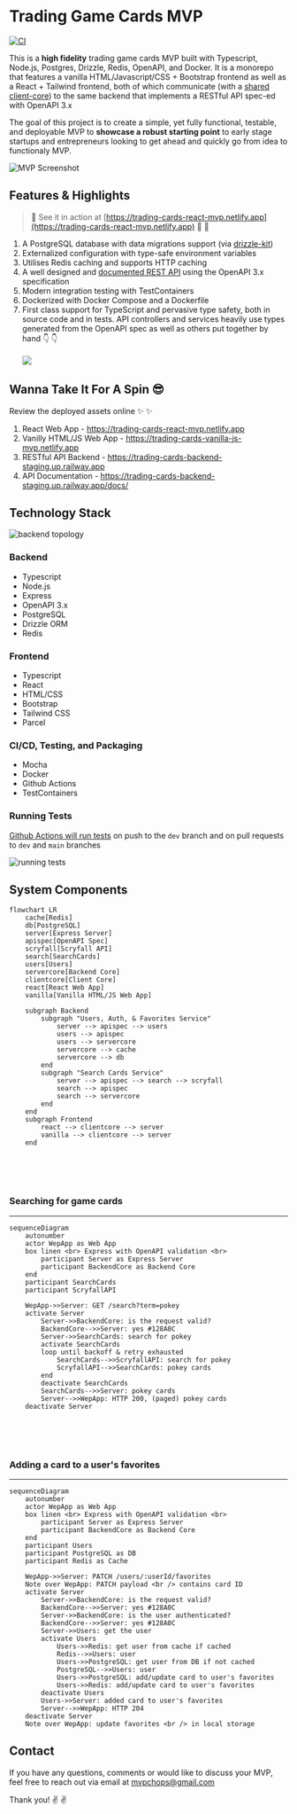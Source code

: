 # Trading Game Cards MVP

[![CI](https://github.com/mvpchops/trading-cards/actions/workflows/CI.yaml/badge.svg)](https://github.com/mvpchops/trading-cards/actions/workflows/CI.yaml)

This is a **high fidelity** trading game cards MVP built with Typescript, Node.js, Postgres, Drizzle, Redis, OpenAPI, and Docker. It is a monorepo that features a vanilla HTML/Javascript/CSS + Bootstrap frontend as well as a React + Tailwind frontend, both of which communicate (with a [shared client-core](/shared/server/client/client-core)) to the same backend that implements a RESTful API spec-ed with OpenAPI 3.x

The goal of this project is to create a simple, yet fully functional, testable, and deployable MVP to **showcase a robust starting point** to early stage startups and entrepreneurs looking to get ahead and quickly go from idea to functionaly MVP.

![MVP Screenshot](static/images/vanilla-js-frontent-app-transformed.png)

## Features & Highlights

> :rocket: See it in action at [https://trading-cards-react-mvp.netlify.app](https://trading-cards-react-mvp.netlify.app) :rocket: :rocket:


1. A PostgreSQL database with data migrations support (via [drizzle-kit](https://github.com/drizzle-team/drizzle-kit))
2. Externalized configuration with type-safe environment variables
3. Utilises Redis caching and supports HTTP caching
4. A well designed and [documented REST API](https://trading-cards-backend-staging.up.railway.app/docs/) using the OpenAPI 3.x specification
5. Modern integration testing with TestContainers
6. Dockerized with Docker Compose and a Dockerfile
7. First class support for TypeScript and pervasive type safety, both in source code and in tests. API controllers and services heavily use types generated from the OpenAPI spec as well as others put together by hand :point_down: :point_down: <br /><br /> 
    ![](/static/images/hand-made-ts-types-transformed.png)


## Wanna Take It For A Spin :sunglasses:

Review the deployed assets online :sparkles: :sparkles:

1. React Web App - https://trading-cards-react-mvp.netlify.app
2. Vanilly HTML/JS Web App - https://trading-cards-vanilla-js-mvp.netlify.app
3. RESTful API Backend - https://trading-cards-backend-staging.up.railway.app
4. API Documentation - https://trading-cards-backend-staging.up.railway.app/docs/


## Technology Stack

![backend topology](/static/images/Railway-backend-topology-transformed.png)

### Backend
* Typescript
* Node.js
* Express
* OpenAPI 3.x
* PostgreSQL
* Drizzle ORM
* Redis

### Frontend 
* Typescript
* React
* HTML/CSS
* Bootstrap
* Tailwind CSS
* Parcel

### CI/CD, Testing, and Packaging
* Mocha
* Docker
* Github Actions
* TestContainers


### Running Tests

[Github Actions will run tests](https://github.com/mvpchops/trading-cards/actions/runs/10248704190/job/28350534204) on push to the `dev` branch and on pull requests to `dev` and `main` branches

![running tests](static/images/GHA-workflow-transformed.png)


## System Components

```mermaid
flowchart LR
    cache[Redis]
    db[PostgreSQL]
    server[Express Server]
    apispec[OpenAPI Spec]
    scryfall[Scryfall API]
    search[SearchCards]
    users[Users]
    servercore[Backend Core]
    clientcore[Client Core]
    react[React Web App]
    vanilla[Vanilla HTML/JS Web App]
    
    subgraph Backend
        subgraph "Users, Auth, & Favorites Service"
            server --> apispec --> users
            users --> apispec
            users --> servercore
            servercore --> cache
            servercore --> db
        end
        subgraph "Search Cards Service"
            server --> apispec --> search --> scryfall
            search --> apispec
            search --> servercore
        end
    end
    subgraph Frontend
        react --> clientcore --> server
        vanilla --> clientcore --> server
    end
```

<br /><br /><br />
### Searching for game cards
---

```mermaid
sequenceDiagram
    autonumber
    actor WepApp as Web App
    box linen <br> Express with OpenAPI validation <br>
        participant Server as Express Server
        participant BackendCore as Backend Core
    end
    participant SearchCards
    participant ScryfallAPI
    
    WepApp->>Server: GET /search?term=pokey
    activate Server
        Server->>BackendCore: is the request valid?
        BackendCore-->>Server: yes #128A0C
        Server->>SearchCards: search for pokey
        activate SearchCards
        loop until backoff & retry exhausted
            SearchCards-->>ScryfallAPI: search for pokey 
            ScryfallAPI-->>SearchCards: pokey cards
        end
        deactivate SearchCards
        SearchCards-->>Server: pokey cards
        Server-->>WepApp: HTTP 200, (paged) pokey cards
    deactivate Server
```    

<br /><br /><br />
### Adding a card to a user's favorites
---

```mermaid
sequenceDiagram
    autonumber
    actor WepApp as Web App
    box linen <br> Express with OpenAPI validation <br>
        participant Server as Express Server
        participant BackendCore as Backend Core
    end
    participant Users
    participant PostgreSQL as DB
    participant Redis as Cache
    
    WepApp->>Server: PATCH /users/:userId/favorites
    Note over WepApp: PATCH payload <br /> contains card ID
    activate Server
        Server->>BackendCore: is the request valid?
        BackendCore-->>Server: yes #128A0C
        Server->>BackendCore: is the user authenticated?
        BackendCore-->>Server: yes #128A0C
        Server->>Users: get the user
        activate Users
            Users->>Redis: get user from cache if cached
            Redis-->>Users: user
            Users->>PostgreSQL: get user from DB if not cached
            PostgreSQL-->>Users: user
            Users->>PostgreSQL: add/update card to user's favorites
            Users->>Redis: add/update card to user's favorites
        deactivate Users
        Users->>Server: added card to user's favorites
        Server-->>WepApp: HTTP 204
    deactivate Server
    Note over WepApp: update favorites <br /> in local storage
```  

## Contact

If you have any questions, comments or would like to discuss your MVP, feel free to reach out via email at [mvpchops@gmail.com](mailto:mvpchops@gmail.com)

Thank you! :v: :v:

